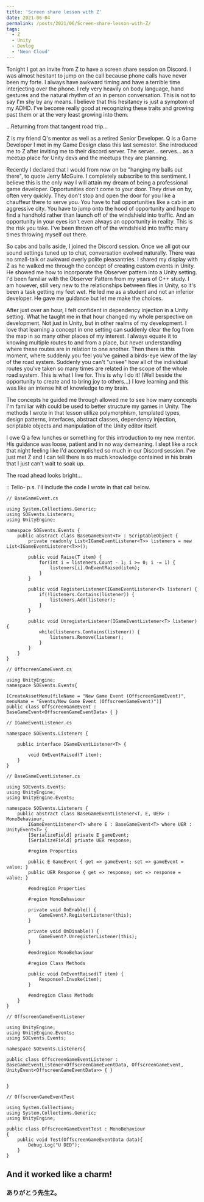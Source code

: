 ```yaml
---
title: 'Screen share lesson with Z'
date: 2021-06-04
permalink: /posts/2021/06/Screen-share-lesson-with-Z/
tags:
  - Z
  - Unity
  - Devlog
  - 'Neon Cloud'
---
```


Tonight I got an invite from Z to have a screen share session on Discord. I was almost hesitant to jump on the call because phone calls have never been my forte. I always have awkward timing and have a terrible time interjecting over the phone. I rely very heavily on body language, hand gestures and the natural rhythm of an in person conversation. This is not to say I'm shy by any means. I believe that this hesitancy is just a symptom of my ADHD. I've become really good at recognizing these traits and growing past them or at the very least growing into them.
 
...Returning from that tangent road trip...
    
Z is my friend Q's mentor as well as a retired Senior Developer. Q is a Game Developer I met in my Game Design class this last semester. She introduced me to Z after inviting me to their discord server. The server... serves... as a meetup place for Unity devs and the meetups they are planning.
 
Recently I declared that I would from now on be "hanging my balls out there", to quote Jerry McGuire. I completely subscribe to this sentiment. I believe this is the only way I will attain my dream of being a professional game developer. Opportunities don't come to your door. They drive on by, often very quickly. They don't stop and open the door for you like a chauffeur there to serve you. You have to hail opportunities like a cab in an aggressive city. You have to jump onto the hood of opportunity and hope to find a handhold rather than launch off of the windshield into traffic. And an opportunity in your eyes isn't even always an opportunity in reality. This is the risk you take. I've been thrown off of the windshield into traffic many times throwing myself out there.
 
So cabs and balls aside, I joined the Discord session. Once we all got our sound settings tuned up to chat, conversation evolved naturally. There was no small-talk or awkward overly polite pleasantries. I shared my display with Z as he walked me through the concept of creating custom events in Unity. He showed me how to incorporate the Observer pattern into a Unity setting. I'd been familiar with the Observer Pattern from my years of C++ study. I am however, still very new to the relationships between files in Unity, so it's been a task getting my feet wet. He led me as a student and not an inferior developer. He gave me guidance but let me make the choices.
 
After just over an hour, I felt confident in dependency injection in a Unity setting. What he taught me in that hour changed my whole perspective on development. Not just in Unity, but in other realms of my development. I love that learning a concept in one setting can suddenly clear the fog from the map in so many other places of my interest. I always equate it to knowing multiple routes to and from a place, but never understanding where these routes are in relation to one another. Then there is this moment, where suddenly you feel you've gained a birds-eye view of the lay of the road system. Suddenly you can't "unsee" how all of the individual routes you've taken so many times are related in the scope of the whole road system. This is what I live for. This is why I do it! (Well beside the opportunity to create and to bring joy to others...) I love learning and this was like an intense hit of knowledge to my brain.
 
The concepts he guided me through allowed me to see how many concepts I'm familiar with could be used to better structure my games in Unity. The methods I wrote in that lesson utilize polymorphism, templated types, design patterns, interfaces, abstract classes, dependency injection, scriptable objects and manipulation of the Unity editor itself.
 
I owe Q a few lunches or something for this introduction to my new mentor. His guidance was loose, patient and in no way demeaning. I slept like a rock that night feeling like I'd accomplished so much in our Discord session. I've just met Z and I can tell there is so much knowledge contained in his brain that I just can't wait to soak up.
 
The road ahead looks bright...
 
:: Tello-
    p.s. I'll include the code I wrote in that call below.

```
// BaseGameEvent.cs

using System.Collections.Generic;
using SOEvents.Listeners;
using UnityEngine;

namespace SOEvents.Events {
    public abstract class BaseGameEvent<T> : ScriptableObject {
        private readonly List<IGameEventListener<T>> listeners = new List<IGameEventListener<T>>();

        public void Raise(T item) {
            for(int i = listeners.Count - 1; i >= 0; i -= 1) {
                listeners[i].OnEventRaised(item);
            }
        }

        public void RegisterListener(IGameEventListener<T> listener) {
            if(!listeners.Contains(listener)) {
                listeners.Add(listener);
            }
        }

        public void UnregisterListener(IGameEventListener<T> listener) {
            while(listeners.Contains(listener)) {
                listeners.Remove(listener);
            }
        }
    }
}
```

```
// OffscreenGameEvent.cs

using UnityEngine;
namespace SOEvents.Events{

[CreateAssetMenu(fileName = "New Game Event (OffscreenGameEvent)", menuName = "Events/New Game Event (OffscreenGameEvent)")]
public class OffscreenGameEvent : BaseGameEvent<OffscreenGameEventData> { }
```
```
// IGameEventListener.cs

namespace SOEvents.Listeners {

    public interface IGameEventListener<T> {

        void OnEventRaised(T item);
    }
}
```

```
// BaseGameEventListener.cs

using SOEvents.Events;
using UnityEngine;
using UnityEngine.Events;

namespace SOEvents.Listeners {
    public abstract class BaseGameEventListener<T, E, UER> : MonoBehaviour,
        IGameEventListener<T> where E : BaseGameEvent<T> where UER : UnityEvent<T> {
        [SerializeField] private E gameEvent;
        [SerializeField] private UER response;

        #region Properties

        public E GameEvent { get => gameEvent; set => gameEvent = value; }
        public UER Response { get => response; set => response = value; }

        #endregion Properties

        #region MonoBehaviour

        private void OnEnable() {
            GameEvent?.RegisterListener(this);
        }

        private void OnDisable() {
            GameEvent?.UnregisterListener(this);
        }

        #endregion MonoBehaviour

        #region Class Methods

        public void OnEventRaised(T item) {
            Response?.Invoke(item);
        }

        #endregion Class Methods
    }
}
```

```
// OffscreenGameEventListener

using UnityEngine;
using UnityEngine.Events;
using SOEvents.Events;

namespace SOEvents.Listeners{
    
public class OffscreenGameEventListener : BaseGameEventListener<OffscreenGameEventData, OffscreenGameEvent, UnityEvent<OffscreenGameEventData>> { }


}
```

``` 
// OffscreenGameEventTest

using System.Collections;
using System.Collections.Generic;
using UnityEngine;

public class OffscreenGameEventTest : MonoBehaviour
{
    public void Test(OffscreenGameEventData data){
        Debug.Log("U DED");
    }
}
```

## And it worked like a charm!
### ありがとう先生Z。



